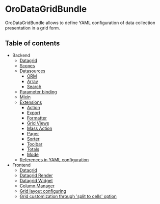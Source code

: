 # OroDataGridBundle

OroDataGridBundle allows to define YAML configuration of data collection presentation in a grid form.

## Table of contents

- Backend
    - [Datagrid](./Resources/doc/backend/datagrid.md)
    - [Scopes](./Resources/doc/backend/scopes.md)
    - [Datasources](./Resources/doc/backend/datasources.md)
        - [ORM](./Resources/doc/backend/datasources/orm.md)
        - [Array](./Resources/doc/backend/datasources/array.md)
        - [Search](https://github.com/oroinc/platform/blob/master/src/Oro/Bundle/SearchBundle/Resources/doc/configuration.md#datagrid-configuration)
    - [Parameter binding](./Resources/doc/backend/parameter_binding.md)
    - [Mixin](./Resources/doc/backend/mixin.md)
    - [Extensions](./Resources/doc/backend/extensions.md)
        - [Action](./Resources/doc/backend/extensions/action.md)
        - [Export](./Resources/doc/backend/extensions/export.md)
        - [Formatter](./Resources/doc/backend/extensions/formatter.md)
        - [Grid Views](./Resources/doc/backend/extensions/grid_views.md)
        - [Mass Action](./Resources/doc/backend/extensions/mass_action.md)
        - [Pager](./Resources/doc/backend/extensions/pager.md)
        - [Sorter](./Resources/doc/backend/extensions/sorter.md)
        - [Toolbar](./Resources/doc/backend/extensions/toolbar.md)
        - [Totals](./Resources/doc/backend/extensions/totals.md)
        - [Mode](./Resources/doc/backend/extensions/mode.md)
    - [References in YAML configuration](./Resources/doc/backend/references_in_configuration.md)
- Frontend
    - [Datagrid](./Resources/doc/frontend/datagrid.md)
    - [Datagrid Render](./Resources/doc/frontend/datagrid_render.md)
    - [Datagrid Widget](./Resources/doc/frontend/datagrid_widget.md)
    - [Column Manager](./Resources/doc/frontend/column_manager.md)
    - [Grid layout configuring](./Resources/doc/frontend/grid_layout_configuring.md)
    - [Grid customization through 'split to cells' option](./Resources/doc/frontend/grid_customization.md)
